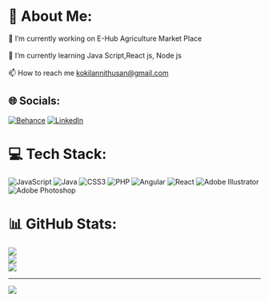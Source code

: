 # 💫 About Me:
🔭 I’m currently working on E-Hub Agriculture Market Place<br><br>🌱 I’m currently learning Java Script,React js, Node js<br><br>📫 How to reach me kokilannithusan@gmail.com


## 🌐 Socials:
[![Behance](https://img.shields.io/badge/Behance-1769ff?logo=behance&logoColor=white)](https://www.behance.net/nithu) [![LinkedIn](https://img.shields.io/badge/LinkedIn-%230077B5.svg?logo=linkedin&logoColor=white)](https://linkedin.com/in/nithusan-kokilan-53521021b) 

# 💻 Tech Stack:
![JavaScript](https://img.shields.io/badge/javascript-%23323330.svg?style=for-the-badge&logo=javascript&logoColor=%23F7DF1E) ![Java](https://img.shields.io/badge/java-%23ED8B00.svg?style=for-the-badge&logo=openjdk&logoColor=white) ![CSS3](https://img.shields.io/badge/css3-%231572B6.svg?style=for-the-badge&logo=css3&logoColor=white) ![PHP](https://img.shields.io/badge/php-%23777BB4.svg?style=for-the-badge&logo=php&logoColor=white) ![Angular](https://img.shields.io/badge/angular-%23DD0031.svg?style=for-the-badge&logo=angular&logoColor=white) ![React](https://img.shields.io/badge/react-%2320232a.svg?style=for-the-badge&logo=react&logoColor=%2361DAFB) ![Adobe Illustrator](https://img.shields.io/badge/adobe%20illustrator-%23FF9A00.svg?style=for-the-badge&logo=adobe%20illustrator&logoColor=white) ![Adobe Photoshop](https://img.shields.io/badge/adobe%20photoshop-%2331A8FF.svg?style=for-the-badge&logo=adobe%20photoshop&logoColor=white)
# 📊 GitHub Stats:
![](https://github-readme-stats.vercel.app/api?username=kokilannithusan&theme=dark&hide_border=false&include_all_commits=false&count_private=false)<br/>
![](https://github-readme-streak-stats.herokuapp.com/?user=kokilannithusan&theme=dark&hide_border=false)<br/>
![](https://github-readme-stats.vercel.app/api/top-langs/?username=kokilannithusan&theme=dark&hide_border=false&include_all_commits=false&count_private=false&layout=compact)

---
[![](https://visitcount.itsvg.in/api?id=kokilannithusan&icon=0&color=0)](https://visitcount.itsvg.in)

<!-- Proudly created with GPRM ( https://gprm.itsvg.in ) -->
